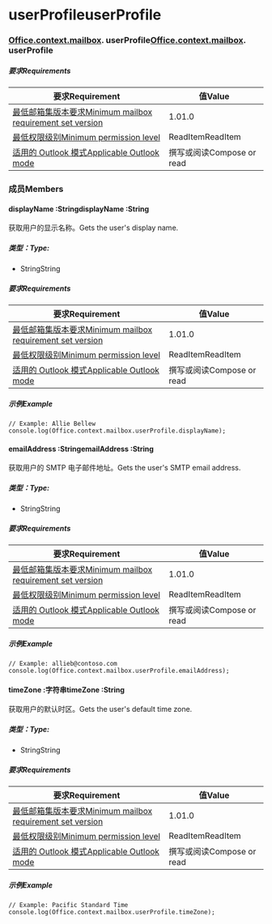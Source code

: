 
# <a name="userprofile"></a><span data-ttu-id="287ae-101">userProfile</span><span class="sxs-lookup"><span data-stu-id="287ae-101">userProfile</span></span>

### <span data-ttu-id="287ae-p101">[Office](Office.md)[.context](Office.context.md)[.mailbox](Office.context.mailbox.md). userProfile</span><span class="sxs-lookup"><span data-stu-id="287ae-p101">[Office](Office.md)[.context](Office.context.md)[.mailbox](Office.context.mailbox.md). userProfile</span></span>

##### <a name="requirements"></a><span data-ttu-id="287ae-104">要求</span><span class="sxs-lookup"><span data-stu-id="287ae-104">Requirements</span></span>

|<span data-ttu-id="287ae-105">要求</span><span class="sxs-lookup"><span data-stu-id="287ae-105">Requirement</span></span>| <span data-ttu-id="287ae-106">值</span><span class="sxs-lookup"><span data-stu-id="287ae-106">Value</span></span>|
|---|---|
|[<span data-ttu-id="287ae-107">最低邮箱集版本要求</span><span class="sxs-lookup"><span data-stu-id="287ae-107">Minimum mailbox requirement set version</span></span>](/office/dev/add-ins/reference/requirement-sets/outlook-api-requirement-sets)| <span data-ttu-id="287ae-108">1.0</span><span class="sxs-lookup"><span data-stu-id="287ae-108">1.0</span></span>|
|[<span data-ttu-id="287ae-109">最低权限级别</span><span class="sxs-lookup"><span data-stu-id="287ae-109">Minimum permission level</span></span>](https://docs.microsoft.com/outlook/add-ins/understanding-outlook-add-in-permissions)| <span data-ttu-id="287ae-110">ReadItem</span><span class="sxs-lookup"><span data-stu-id="287ae-110">ReadItem</span></span>|
|[<span data-ttu-id="287ae-111">适用的 Outlook 模式</span><span class="sxs-lookup"><span data-stu-id="287ae-111">Applicable Outlook mode</span></span>](https://docs.microsoft.com/outlook/add-ins/#extension-points)| <span data-ttu-id="287ae-112">撰写或阅读</span><span class="sxs-lookup"><span data-stu-id="287ae-112">Compose or read</span></span>|

### <a name="members"></a><span data-ttu-id="287ae-113">成员</span><span class="sxs-lookup"><span data-stu-id="287ae-113">Members</span></span>

####  <a name="displayname-string"></a><span data-ttu-id="287ae-114">displayName :String</span><span class="sxs-lookup"><span data-stu-id="287ae-114">displayName :String</span></span>

<span data-ttu-id="287ae-115">获取用户的显示名称。</span><span class="sxs-lookup"><span data-stu-id="287ae-115">Gets the user's display name.</span></span>

##### <a name="type"></a><span data-ttu-id="287ae-116">类型：</span><span class="sxs-lookup"><span data-stu-id="287ae-116">Type:</span></span>

*   <span data-ttu-id="287ae-117">String</span><span class="sxs-lookup"><span data-stu-id="287ae-117">String</span></span>

##### <a name="requirements"></a><span data-ttu-id="287ae-118">要求</span><span class="sxs-lookup"><span data-stu-id="287ae-118">Requirements</span></span>

|<span data-ttu-id="287ae-119">要求</span><span class="sxs-lookup"><span data-stu-id="287ae-119">Requirement</span></span>| <span data-ttu-id="287ae-120">值</span><span class="sxs-lookup"><span data-stu-id="287ae-120">Value</span></span>|
|---|---|
|[<span data-ttu-id="287ae-121">最低邮箱集版本要求</span><span class="sxs-lookup"><span data-stu-id="287ae-121">Minimum mailbox requirement set version</span></span>](/office/dev/add-ins/reference/requirement-sets/outlook-api-requirement-sets)| <span data-ttu-id="287ae-122">1.0</span><span class="sxs-lookup"><span data-stu-id="287ae-122">1.0</span></span>|
|[<span data-ttu-id="287ae-123">最低权限级别</span><span class="sxs-lookup"><span data-stu-id="287ae-123">Minimum permission level</span></span>](https://docs.microsoft.com/outlook/add-ins/understanding-outlook-add-in-permissions)| <span data-ttu-id="287ae-124">ReadItem</span><span class="sxs-lookup"><span data-stu-id="287ae-124">ReadItem</span></span>|
|[<span data-ttu-id="287ae-125">适用的 Outlook 模式</span><span class="sxs-lookup"><span data-stu-id="287ae-125">Applicable Outlook mode</span></span>](https://docs.microsoft.com/outlook/add-ins/#extension-points)| <span data-ttu-id="287ae-126">撰写或阅读</span><span class="sxs-lookup"><span data-stu-id="287ae-126">Compose or read</span></span>|

##### <a name="example"></a><span data-ttu-id="287ae-127">示例</span><span class="sxs-lookup"><span data-stu-id="287ae-127">Example</span></span>

```
// Example: Allie Bellew
console.log(Office.context.mailbox.userProfile.displayName);
```

####  <a name="emailaddress-string"></a><span data-ttu-id="287ae-128">emailAddress :String</span><span class="sxs-lookup"><span data-stu-id="287ae-128">emailAddress :String</span></span>

<span data-ttu-id="287ae-129">获取用户的 SMTP 电子邮件地址。</span><span class="sxs-lookup"><span data-stu-id="287ae-129">Gets the user's SMTP email address.</span></span>

##### <a name="type"></a><span data-ttu-id="287ae-130">类型：</span><span class="sxs-lookup"><span data-stu-id="287ae-130">Type:</span></span>

*   <span data-ttu-id="287ae-131">String</span><span class="sxs-lookup"><span data-stu-id="287ae-131">String</span></span>

##### <a name="requirements"></a><span data-ttu-id="287ae-132">要求</span><span class="sxs-lookup"><span data-stu-id="287ae-132">Requirements</span></span>

|<span data-ttu-id="287ae-133">要求</span><span class="sxs-lookup"><span data-stu-id="287ae-133">Requirement</span></span>| <span data-ttu-id="287ae-134">值</span><span class="sxs-lookup"><span data-stu-id="287ae-134">Value</span></span>|
|---|---|
|[<span data-ttu-id="287ae-135">最低邮箱集版本要求</span><span class="sxs-lookup"><span data-stu-id="287ae-135">Minimum mailbox requirement set version</span></span>](/office/dev/add-ins/reference/requirement-sets/outlook-api-requirement-sets)| <span data-ttu-id="287ae-136">1.0</span><span class="sxs-lookup"><span data-stu-id="287ae-136">1.0</span></span>|
|[<span data-ttu-id="287ae-137">最低权限级别</span><span class="sxs-lookup"><span data-stu-id="287ae-137">Minimum permission level</span></span>](https://docs.microsoft.com/outlook/add-ins/understanding-outlook-add-in-permissions)| <span data-ttu-id="287ae-138">ReadItem</span><span class="sxs-lookup"><span data-stu-id="287ae-138">ReadItem</span></span>|
|[<span data-ttu-id="287ae-139">适用的 Outlook 模式</span><span class="sxs-lookup"><span data-stu-id="287ae-139">Applicable Outlook mode</span></span>](https://docs.microsoft.com/outlook/add-ins/#extension-points)| <span data-ttu-id="287ae-140">撰写或阅读</span><span class="sxs-lookup"><span data-stu-id="287ae-140">Compose or read</span></span>|

##### <a name="example"></a><span data-ttu-id="287ae-141">示例</span><span class="sxs-lookup"><span data-stu-id="287ae-141">Example</span></span>

```
// Example: allieb@contoso.com
console.log(Office.context.mailbox.userProfile.emailAddress);
```

####  <a name="timezone-string"></a><span data-ttu-id="287ae-142">timeZone :字符串</span><span class="sxs-lookup"><span data-stu-id="287ae-142">timeZone :String</span></span>

<span data-ttu-id="287ae-143">获取用户的默认时区。</span><span class="sxs-lookup"><span data-stu-id="287ae-143">Gets the user's default time zone.</span></span>

##### <a name="type"></a><span data-ttu-id="287ae-144">类型：</span><span class="sxs-lookup"><span data-stu-id="287ae-144">Type:</span></span>

*   <span data-ttu-id="287ae-145">String</span><span class="sxs-lookup"><span data-stu-id="287ae-145">String</span></span>

##### <a name="requirements"></a><span data-ttu-id="287ae-146">要求</span><span class="sxs-lookup"><span data-stu-id="287ae-146">Requirements</span></span>

|<span data-ttu-id="287ae-147">要求</span><span class="sxs-lookup"><span data-stu-id="287ae-147">Requirement</span></span>| <span data-ttu-id="287ae-148">值</span><span class="sxs-lookup"><span data-stu-id="287ae-148">Value</span></span>|
|---|---|
|[<span data-ttu-id="287ae-149">最低邮箱集版本要求</span><span class="sxs-lookup"><span data-stu-id="287ae-149">Minimum mailbox requirement set version</span></span>](/office/dev/add-ins/reference/requirement-sets/outlook-api-requirement-sets)| <span data-ttu-id="287ae-150">1.0</span><span class="sxs-lookup"><span data-stu-id="287ae-150">1.0</span></span>|
|[<span data-ttu-id="287ae-151">最低权限级别</span><span class="sxs-lookup"><span data-stu-id="287ae-151">Minimum permission level</span></span>](https://docs.microsoft.com/outlook/add-ins/understanding-outlook-add-in-permissions)| <span data-ttu-id="287ae-152">ReadItem</span><span class="sxs-lookup"><span data-stu-id="287ae-152">ReadItem</span></span>|
|[<span data-ttu-id="287ae-153">适用的 Outlook 模式</span><span class="sxs-lookup"><span data-stu-id="287ae-153">Applicable Outlook mode</span></span>](https://docs.microsoft.com/outlook/add-ins/#extension-points)| <span data-ttu-id="287ae-154">撰写或阅读</span><span class="sxs-lookup"><span data-stu-id="287ae-154">Compose or read</span></span>|

##### <a name="example"></a><span data-ttu-id="287ae-155">示例</span><span class="sxs-lookup"><span data-stu-id="287ae-155">Example</span></span>

```
// Example: Pacific Standard Time
console.log(Office.context.mailbox.userProfile.timeZone);
```